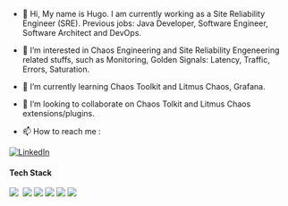 - 👋 Hi, My name is Hugo. I am currently working as a Site Reliability Engineer (SRE). Previous jobs: Java Developer, Software Engineer, Software Architect and DevOps.

- 👀 I’m interested in Chaos Engineering and Site Reliability Engeneering related stuffs, such as Monitoring, Golden Signals: Latency, Traffic, Errors, Saturation.

- 🌱 I’m currently learning Chaos Toolkit and Litmus Chaos, Grafana.

- 💞️ I’m looking to collaborate on Chaos Tolkit and Litmus Chaos extensions/plugins.

- 📫 How to reach me :

[![LinkedIn](https://img.shields.io/badge/-LINKEDIN-0077B5?style=for-the-badge&logo=linkedin&logoColor=white)](https://www.linkedin.com/in/hugovarela/)

  

#### Tech Stack
<img src="https://img.shields.io/badge/kubernetes%20-%23326ce5.svg?&style=for-the-badge&logo=kubernetes&logoColor=white"/>&nbsp;
<img src="https://img.shields.io/badge/docker%20-%230db7ed.svg?&style=for-the-badge&logo=docker&logoColor=white"/>
<img src="https://img.shields.io/badge/azure%20-%230072C6.svg?&style=for-the-badge&logo=azure-devops&logoColor=white"/>
<img src="https://img.shields.io/badge/python%20-%2314354C.svg?&style=for-the-badge&logo=python&logoColor=green"/>
<img src="https://img.shields.io/badge/Linux%20-%2314354C.svg?&style=for-the-badge&logo=Linux&logoColor=yellow"/>
<img src="https://img.shields.io/badge/Grafana%20-%2314354C.svg?&style=for-the-badge&logo=Grafana&logoColor=red"/>

 
